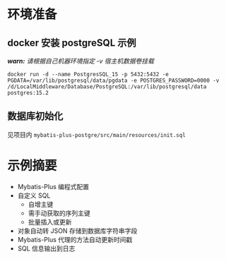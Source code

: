 # 环境准备

## docker 安装 postgreSQL 示例

***warn:** 请根据自己机器环境指定 -v 宿主机数据卷挂载*

```
docker run -d --name PostgresSQL_15 -p 5432:5432 -e PGDATA=/var/lib/postgresql/data/pgdata -e POSTGRES_PASSWORD=0000 -v /d/LocalMiddleware/Database/PostgreSQL:/var/lib/postgresql/data postgres:15.2
```

## 数据库初始化

见项目内 ``mybatis-plus-postgre/src/main/resources/init.sql``

# 示例摘要

- Mybatis-Plus 编程式配置
- 自定义 SQL
    - 自增主键
    - 需手动获取的序列主键
    - 批量插入或更新
- 对象自动转 JSON 存储到数据库字符串字段
- Mybatis-Plus 代理的方法自动更新时间戳
- SQL 信息输出到日志
